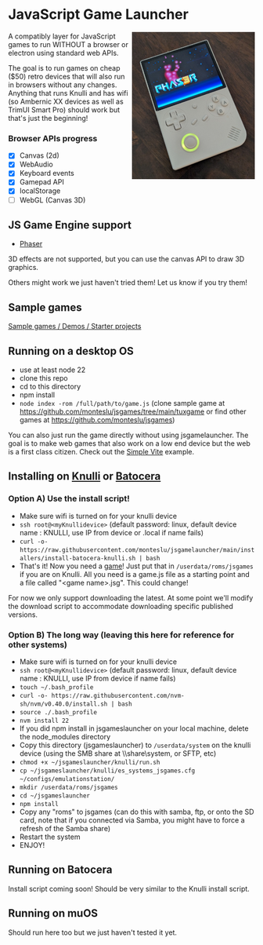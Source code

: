 # JavaScript Game Launcher

<img src="rg40xxv_demo.jpg" height="300" align="right">

A compatibly layer for JavaScript games to run WITHOUT a browser or electron using standard web APIs.

The goal is to run games on cheap ($50) retro devices that will also run in browsers without any changes. Anything that runs Knulli and has wifi (so Ambernic XX devices as well as TrimUI Smart Pro) should work but that's just the beginning!

### Browser APIs progress

- [x] Canvas (2d)
- [x] WebAudio
- [x] Keyboard events
- [x] Gamepad API
- [x] localStorage
- [ ] WebGL (Canvas 3D)

## JS Game Engine support

- [Phaser](https://phaser.io/)

3D effects are not supported, but you can use the canvas API to draw 3D graphics.

Others might work we just haven't tried them! Let us know if you try them!

## Sample games

[Sample games / Demos / Starter projects](https://github.com/monteslu/jsgames)

## Running on a desktop OS

- use at least node 22
- clone this repo
- cd to this directory
- npm install
- `node index -rom /full/path/to/game.js` (clone sample game at https://github.com/monteslu/jsgames/tree/main/tuxgame or find other games at https://github.com/monteslu/jsgames)

You can also just run the game directly without using jsgamelauncher. The goal is to make web games that also work on a low end device but the web is a first class citizen. Check out the [Simple Vite](https://github.com/monteslu/jsgames/tree/main/simple-vite) example.

## Installing on [Knulli](https://knulli.org/) or [Batocera](https://batocera.org/)

### Option A) Use the install script!

- Make sure wifi is turned on for your knulli device
- `ssh root@<myKnullidevice>` (default password: linux, default device name : KNULLI, use IP from device or <myKnullidevice>.local if name fails)
- `curl -o- https://raw.githubusercontent.com/monteslu/jsgamelauncher/main/installers/install-batocera-knulli.sh | bash`
- That's it! Now you need a [game](https://github.com/monteslu/jsgames)! Just put that in `/userdata/roms/jsgames` if you are on Knulli. All you need is a game.js file as a starting point and a file called "&lt;game name&gt;.jsg". This could change!

For now we only support downloading the latest. At some point we'll modify the download script to accommodate downloading specific published versions.

### Option B) The long way (leaving this here for reference for other systems)

- Make sure wifi is turned on for your knulli device
- `ssh root@<myKnullidevice>` (default password: linux, default device name : KNULLI, use IP from device if name fails)
- `touch ~/.bash_profile`
- `curl -o- https://raw.githubusercontent.com/nvm-sh/nvm/v0.40.0/install.sh | bash`
- `source ./.bash_profile`
- `nvm install 22`
- If you did npm install in jsgameslauncher on your local machine, delete the node_modules directory
- Copy this directory (jsgameslauncher) to `/userdata/system` on the knulli device (using the SMB share at \\<myKnullidevice>\share\system, or SFTP, etc)
- `chmod +x ~/jsgameslauncher/knulli/run.sh`
- `cp ~/jsgameslauncher/knulli/es_systems_jsgames.cfg ~/configs/emulationstation/`
- `mkdir /userdata/roms/jsgames`
- `cd ~/jsgameslauncher`
- `npm install`
- Copy any "roms" to jsgames (can do this with samba, ftp, or onto the SD card, note that if you connected via Samba, you might have to force a refresh of the Samba share)
- Restart the system
- ENJOY!

## Running on Batocera

Install script coming soon! Should be very similar to the Knulli install script.

## Running on muOS

Should run here too but we just haven't tested it yet.
